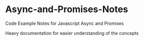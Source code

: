 # Async-and-Promises-Notes
Code Example Notes for Javascript Async and Promises  

Heavy documentation for easier understanding of the concepts

